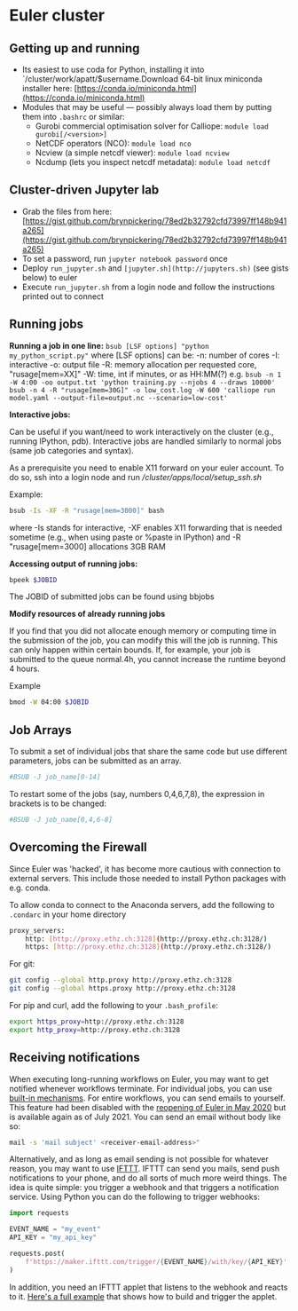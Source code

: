 # Euler cluster

## Getting up and running

- Its easiest to use coda for Python, installing it into `/cluster/work/apatt/$username.Download 64-bit linux miniconda installer here: [https://conda.io/miniconda.html](https://conda.io/miniconda.html)
- Modules that may be useful — possibly always load them by putting them into `.bashrc` or similar:
    - Gurobi commercial optimisation solver for Calliope: `module load gurobi[/<version>]`
    - NetCDF operators (NCO): `module load nco`
    - Ncview (a simple netcdf viewer): `module load ncview`
    - Ncdump (lets you inspect netcdf metadata): `module load netcdf`

## Cluster-driven Jupyter lab

- Grab the files from here: [https://gist.github.com/brynpickering/78ed2b32792cfd73997ff148b941a265](https://gist.github.com/brynpickering/78ed2b32792cfd73997ff148b941a265)
- To set a password, run `jupyter notebook password` once
- Deploy `run_jupyter.sh` and `[jupyter.sh](http://jupyters.sh)` (see gists below) to euler
- Execute `run_jupyter.sh` from a login node and follow the instructions printed out to connect

## Running jobs

**Running a job in one line:**
`bsub [LSF options] "python my_python_script.py"`
where [LSF options] can be:
    -n: number of cores
    -I: interactive
    -o: output file
    -R: memory allocation per requested core, "rusage[mem=XX]"
    -W: time, int if minutes, or as HH:MM(?)
e.g.
`bsub -n 1 -W 4:00 -oo output.txt 'python training.py --njobs 4 --draws 10000'`
`bsub -n 4 -R "rusage[mem=30G]" -o low_cost.log -W 600 'calliope run model.yaml --output-file=output.nc --scenario=low-cost'`



**Interactive jobs:**

Can be useful if you want/need to work interactively on the cluster (e.g., running IPython, pdb). Interactive jobs are handled similarly to normal jobs (same job categories and syntax).

As a prerequisite you need to enable X11 forward on your euler account. To do so, ssh into a login node and run */cluster/apps/local/setup_ssh.sh*

Example:

```bash
bsub -Is -XF -R "rusage[mem=3000]" bash
```

where -Is stands for interactive, -XF enables X11 forwarding that is needed sometime (e.g., when using paste or %paste in IPython) and -R "rusage[mem=3000] allocations 3GB RAM

**Accessing output of running jobs:**

```bash
bpeek $JOBID
```

The JOBID of submitted jobs can be found using bbjobs

**Modify resources of already running jobs**

If you find that you did not allocate enough memory or computing time in the submission of the job, you can modify this will the job is running. This can only happen within certain bounds. If, for example, your job is submitted to the queue normal.4h, you cannot increase the runtime beyond 4 hours.

Example

```bash
bmod -W 04:00 $JOBID
```

## Job Arrays

To submit a set of individual jobs that share the same code but use different parameters, jobs can be submitted as an array.

```bash
#BSUB -J job_name[0-14]
```

To restart some of the jobs (say, numbers 0,4,6,7,8), the expression in brackets is to be changed:

```bash
#BSUB -J job_name[0,4,6-8]
```

## Overcoming the Firewall

Since Euler was 'hacked', it has become more cautious with connection to external servers. This include those needed to install Python packages with e.g. conda.

To allow conda to connect to the Anaconda servers, add the following to `.condarc` in your home directory

```bash
proxy_servers:
    http: [http://proxy.ethz.ch:3128](http://proxy.ethz.ch:3128/)
    https: [http://proxy.ethz.ch:3128](http://proxy.ethz.ch:3128/)
```

For git:

```bash
git config --global http.proxy http://proxy.ethz.ch:3128
git config --global https.proxy http://proxy.ethz.ch:3128
```

For pip and curl, add the following to your `.bash_profile`:

```bash
export https_proxy=http://proxy.ethz.ch:3128
export http_proxy=http://proxy.ethz.ch:3128
```

## Receiving notifications

When executing long-running workflows on Euler, you may want to get notified whenever workflows terminate. For individual jobs, you can use [built-in mechanisms](https://scicomp.ethz.ch/wiki/LSF_mini_reference). For entire workflows, you can send emails to yourself. This feature had been disabled with the [reopening of Euler in May 2020](https://scicomp.ethz.ch/wiki/Reopening_of_Euler_and_Leonhard_(May_2020)) but is available again as of July 2021. You can send an email without body like so:

```bash
mail -s 'mail subject' <receiver-email-address>"
```

Alternatively, and as long as email sending is not possible for whatever reason, you may want to use [IFTTT](https://ifttt.com/my_applets). IFTTT can send you mails, send push notifications to your phone, and do all sorts of much more weird things. The idea is quite simple: you trigger a webhook and that triggers a notification service. Using Python you can do the following to trigger webhooks:

```python
import requests

EVENT_NAME = "my_event"
API_KEY = "my_api_key"

requests.post(
    f'https://maker.ifttt.com/trigger/{EVENT_NAME}/with/key/{API_KEY}'
)

```

In addition, you need an IFTTT applet that listens to the webhook and reacts to it. [Here's a full example](https://pimylifeup.com/using-ifttt-with-the-raspberry-pi/) that shows how to build and trigger the applet.
